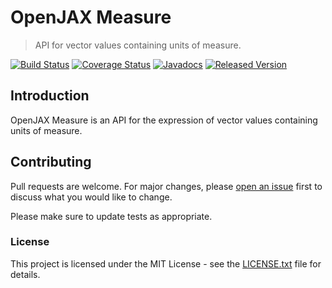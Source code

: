 # OpenJAX Measure

> API for vector values containing units of measure.

[![Build Status](https://travis-ci.org/openjax/measure.png)](https://travis-ci.org/openjax/measure)
[![Coverage Status](https://coveralls.io/repos/github/openjax/measure/badge.svg)](https://coveralls.io/github/openjax/measure)
[![Javadocs](https://www.javadoc.io/badge/org.openjax/measure.svg)](https://www.javadoc.io/doc/org.openjax/measure)
[![Released Version](https://img.shields.io/maven-central/v/org.openjax/measure.svg)](https://mvnrepository.com/artifact/org.openjax/measure)

## Introduction

OpenJAX Measure is an API for the expression of vector values containing units of measure.

## Contributing

Pull requests are welcome. For major changes, please [open an issue](../../issues) first to discuss what you would like to change.

Please make sure to update tests as appropriate.

### License

This project is licensed under the MIT License - see the [LICENSE.txt](LICENSE.txt) file for details.